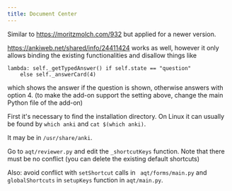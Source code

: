 ```yaml
---
title: Document Center
---
```


Similar to https://moritzmolch.com/932 but applied for a newer version.

https://ankiweb.net/shared/info/24411424 works as well, however it only allows
binding the existing functionalities and disallow things like

    lambda: self._getTypedAnswer() if self.state == "question"
        else self._answerCard(4)

which shows the answer if the question is shown, otherwise answers
with option 4. (to make the add-on support the setting above, change the
main Python file of the add-on)

First it's necessary to find the installation directory. On Linux it can
usually be found by `which anki` and `cat $(which anki)`.

It may be in `/usr/share/anki`.

Go to `aqt/reviewer.py` and edit the `_shortcutKeys` function.
Note that there must be no conflict (you can delete
the existing default shortcuts)

Also: avoid conflict with `setShortcut` calls in ` aqt/forms/main.py`
and `globalShortcuts` in `setupKeys` function in `aqt/main.py`.
